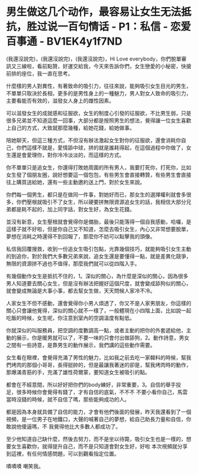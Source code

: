 # 男生做这几个动作，最容易让女生无法抵抗，胜过说一百句情话 - P1：私信 - 恋爱百事通 - BV1EK4y1f7ND

(我還沒說完)，(我還沒說完)，(我還沒說完)，Hi Love everybody，你們脫單審訊又三線啦，看前點贊，好運交給我，今天來告訴你們，女生戀愛的小秘密，快搶前排的座位，我一直在思考。

什麼樣的男人對異性，有著致命的吸引力，往往來說，能夠吸引女生目光的男生，不單單只取決於長相，更多的是男性身上的一種魅力，男人對女人致命的吸引力，主要看能否有效的，滋發女人身上的雌性因素。

可以滋發女生的成就感和征服欲，女生的制度心引發的征服欲，不比男生弱，只是很多兄弟並不知道這麼一回事，大部分都是按照男生的想法，覺得讓一位女生喜歡上自己的方式，大致就那麼幾種，給她花錢，給她做事。

陪她聊天，但這三種方式，不但沒有辦法激起女生對你的征服欲，還會消耗你自己，你們這樣不就是，愛情舔中球，拼的就是誰耗得起，在這個過程中你做了，女生還是會愛理你，對你冷冷淡淡的，而這樣的方式。

你不單單只是追女生，你還得打敗她周圍的所有男人，我要打死你，打死你，比如女生發了個朋友圈，說好想要這一個包包，有些男生會直接轉贊，有些男生會直接往上購買送給她，還有一些主動邀約送上門，對於女生來說。

你們每一個男生，都只是在做同一件事，對她好而已，那女生的選擇權利就會多很多，你們壓根就吸引不了女生，所以硬要拼無限資源追女生的話，我相信大部分兄弟都是耗不起的，加上同字話，對女生好，為女生花錢。

並沒有新意，女生壓根就會覺得你是備胎，最後只能落得一個自我感動，哈囉，是這樣子就不好啦，但是你自己又不知道，怎麼去吸引女生，內心又非常想要脫單，夢想在消耗之時還得不到回報了，那麼你不妨可以點擊我的頭像。

私信我回覆搜救，收到一份追女生吸引包點，光靠幾個技巧，就能夠吸引女生主動的到追你，對於我們大多數兄弟來說，追女生還是要懂得一點，就是差異化競爭，無限的資源拼不過也不值得，那麼我們就可以從四階入手。

有幾個動作女生是抵抗不住的，1。深似的關心，為什麼是深似的關心，因為很多男人知道要去關心女生，但是沒有辦法把握好這個尺度，就會變成舔狗似的關心，就會變成無論是大事小事，都去幫女生做，天天問候人家冷不冷。

人家女生不但不感動，還會覺得你小男人煩透了，你又不是人家男朋友，你這樣的關心只會讓他覺得，深似的關心就不一樣了，一般體現在小四階上面，比如說一起吃飯的時候，女生呢，你注意到室內的空調溫度有點低。

你就深似的叫服務員，把空調的度數調高一點，或者主動的把你的外套遞給他，主動的展示，你是暖男就可以了，不要一味的只會付出做舔狗，2。動作詩意，男女之間有一些詩意，是靠男生的動作展示，我們講的這些動作需要。

女生看在眼裡，會覺得充滿了男性的魅力，比如我之前去吃一家韓料的時候，幫我們烤肉的那個小哥哥，長得挺帥的，但是最讓我著迷的卻是，幫我烤肉時的動作，那爆滿青筋的手，充滿了雄性荷爾蒙，要知道女生被吸引的點。

都會在不經意間，所以好好把你們的body練好，非常重要，3。自信的舉手投足，很多時候你會覺得有錢了，才有自信的底氣，不不不 不要小看你自己，馬雲當時沒錢的時候，就不自信了嗎，那些能夠成功的人。

都是因為本身就具備了自信的能力，才會有他們後面的發展，昨天我還看到了一個視頻，是一位男子在地鐵口，大聲的喊著自己的夢想，給自己助長力量和自信，你敢說他傻逼嗎，不 我覺得他比大多數人都成功了。

至少他知道自己缺什麼，然後去努力，而不是坐以待斃，吸引女生也是一樣的，想要女生喜歡你，就得提升自己，而不是只知道會對女生好，好啦 本次視頻就分享到這裡，有任何情感問題，可以到觀看指定位置。

嘖嘖嘖 嘲笑我。